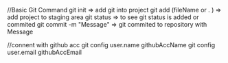 //Basic Git Command
git init => add git into project
git add (fileName or . ) => add project to staging area
git status => to see git status is added or commited
git commit -m "Message" => git commited to repository with Message


//connent with github acc
git config user.name githubAccName
git config user.email githubAccEmail